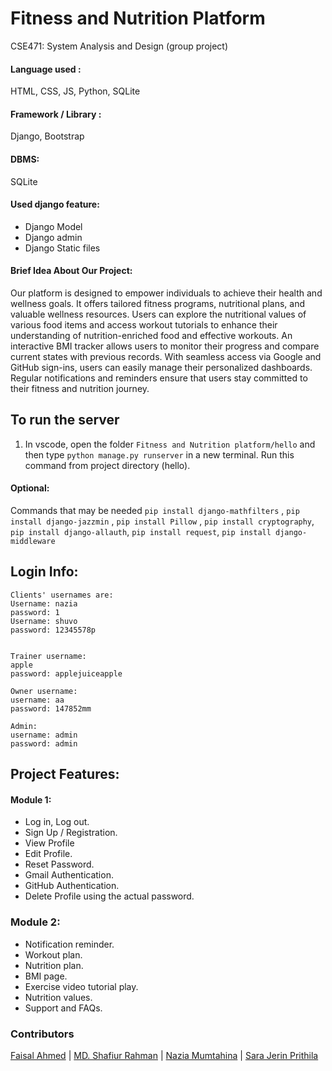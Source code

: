# Fitness and Nutrition Platform
CSE471: System Analysis and Design (group project)

#### Language used : 
HTML, CSS, JS, Python, SQLite

#### Framework / Library : 
Django, Bootstrap

#### DBMS: 
SQLite

#### Used django feature:
*	Django Model
*	Django admin
*	Django Static files

#### Brief Idea About Our Project:
Our platform is designed to empower individuals to achieve their health and wellness goals. It offers tailored fitness programs, nutritional plans, and valuable wellness resources. Users can explore the nutritional values of various food items and access workout tutorials to enhance their understanding of nutrition-enriched food and effective workouts. An interactive BMI tracker allows users to monitor their progress and compare current states with previous records. With seamless access via Google and GitHub sign-ins, users can easily manage their personalized dashboards. Regular notifications and reminders ensure that users stay committed to their fitness and nutrition journey.



## To run the server
1. In vscode, open the folder `Fitness and Nutrition platform/hello` and then type `python manage.py runserver` in a new terminal. Run this command from project directory (hello).

#### Optional:

Commands that may be needed `pip install django-mathfilters` , `pip install django-jazzmin` , `pip install Pillow` , `pip install cryptography`, `pip install django-allauth`, `pip install request`, `pip install django-middleware`


## Login Info:
```
Clients' usernames are:
Username: nazia
password: 1
Username: shuvo
password: 12345578p


Trainer username:
apple
password: applejuiceapple

Owner username:
username: aa
password: 147852mm

Admin:
username: admin
password: admin
```

## Project Features:
#### Module 1:
- Log in, Log out.  
- Sign Up / Registration. 
- View Profile
- Edit Profile. 
- Reset Password. 
- Gmail Authentication.  
- GitHub Authentication.  
- Delete Profile using the actual password.


### Module 2:
- Notification reminder.
- Workout plan.
- Nutrition plan.
- BMI page.
- Exercise video tutorial play.
- Nutrition values.
- Support and FAQs.



### Contributors
[Faisal Ahmed](https://github.com/FaisalAhmed21) | [MD. Shafiur Rahman](https://github.com/ShafiurShuvo) | [Nazia Mumtahina](https://github.com/NaziaMumtahina) | [Sara Jerin Prithila](https://github.com/jerinsync)
